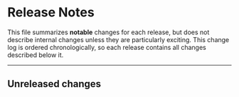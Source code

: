 # Release Notes

This file summarizes **notable** changes for each release, but does not describe internal changes unless they are particularly exciting. This change log is ordered chronologically, so each release contains all changes described below it.

----

## Unreleased changes

